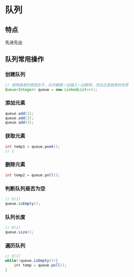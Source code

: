 # 队列

## 特点

先进先出



## 队列常用操作

### 创建队列

```java
// 使用链表的原因在于，队列都是一边插入一边删除，而这正是链表的优势
Queue<Integer> queue = new LinkedList<>();
```

### 添加元素

```java
queue.add(1);
queue.add(2);
queue.add(3);
```

### 获取元素

```java
int temp1 = queue.peek();
// 1
```

### 删除元素

```java
int temp2 = queue.poll();
```

### 判断队列是否为空

```java
// O(1)
queue.isEmpty();
```

### 队列长度

```java
// O(1)
queue.size();
```

### 遍历队列

```java
// O(1)
while(!queue.isEmpty()){
    int temp = queue.poll();
}
```

